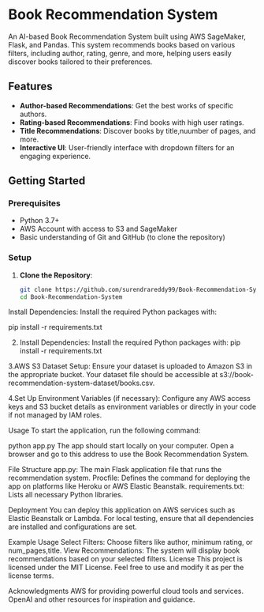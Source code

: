 # Book Recommendation System

An AI-based Book Recommendation System built using AWS SageMaker, Flask, and Pandas. This system recommends books based on various filters, including author, rating, genre, and more, helping users easily discover books tailored to their preferences.

## Features

- **Author-based Recommendations**: Get the best works of specific authors.
- **Rating-based Recommendations**: Find books with high user ratings.
- **Title Recommendations**: Discover books by  title,nuumber of pages, and more.
- **Interactive UI**: User-friendly interface with dropdown filters for an engaging experience.

## Getting Started

### Prerequisites

- Python 3.7+
- AWS Account with access to S3 and SageMaker
- Basic understanding of Git and GitHub (to clone the repository)

### Setup

1. **Clone the Repository**:
   ```bash
   git clone https://github.com/surendrareddy99/Book-Recommendation-System.git
   cd Book-Recommendation-System
Install Dependencies: Install the required Python packages with:

pip install -r requirements.txt

2. Install Dependencies: Install the required Python packages with:
       pip install -r requirements.txt

3.AWS S3 Dataset Setup:
Ensure your dataset is uploaded to Amazon S3 in the appropriate bucket. Your dataset file should be accessible at s3://book-recommendation-system-dataset/books.csv.

4.Set Up Environment Variables (if necessary): Configure any AWS access keys and S3 bucket details as environment variables or directly in your code if not managed by IAM roles.

Usage
To start the application, run the following command:

python app.py
The app should start locally on your computer. Open a browser and go to this address to use the Book Recommendation System.

File Structure
app.py: The main Flask application file that runs the recommendation system.
Procfile: Defines the command for deploying the app on platforms like Heroku or AWS Elastic Beanstalk.
requirements.txt: Lists all necessary Python libraries.

Deployment
You can deploy this application on AWS services such as Elastic Beanstalk or Lambda. For local testing, ensure that all dependencies are installed and configurations are set.

Example Usage
Select Filters: Choose filters like author, minimum rating, or num_pages,title.
View Recommendations: The system will display book recommendations based on your selected filters.
License
This project is licensed under the MIT License. Feel free to use and modify it as per the license terms.

Acknowledgments
AWS for providing powerful cloud tools and services.
OpenAI and other resources for inspiration and guidance.
